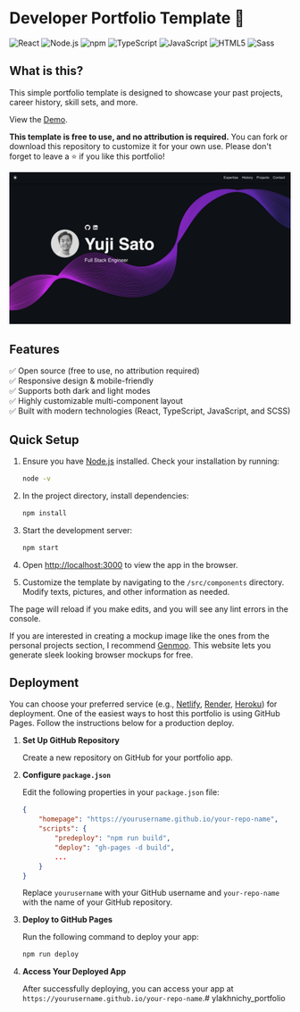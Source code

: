 # Developer Portfolio Template 🚀

![React](https://img.shields.io/badge/React-20232A?style=for-the-badge&logo=react&logoColor=61DAFB) ![Node.js](https://img.shields.io/badge/Node%20js-339933?style=for-the-badge&logo=nodedotjs&logoColor=white) ![npm](https://img.shields.io/badge/npm-CB3837?style=for-the-badge&logo=npm&logoColor=white) ![TypeScript](https://img.shields.io/badge/typescript-%23007ACC.svg?style=for-the-badge&logo=typescript&logoColor=white) ![JavaScript](https://img.shields.io/badge/JavaScript-323330?style=for-the-badge&logo=javascript&logoColor=F7DF1E) ![HTML5](https://img.shields.io/badge/HTML5-E34F26?style=for-the-badge&logo=html5&logoColor=white) ![Sass](https://img.shields.io/badge/Sass-CC6699?style=for-the-badge&logo=sass&logoColor=white)

## What is this?

This simple portfolio template is designed to showcase your past projects, career history, skill sets, and more.

View the [Demo](https://yujisatojr.github.io/react-portfolio-template/).

**This template is free to use, and no attribution is required.** You can fork or download this repository to customize it for your own use. Please don't forget to leave a ⭐ if you like this portfolio!

![screenshot](./src/assets//images/screenshot.png)

## Features

✅ Open source (free to use, no attribution required)  
✅ Responsive design & mobile-friendly  
✅ Supports both dark and light modes  
✅ Highly customizable multi-component layout  
✅ Built with modern technologies (React, TypeScript, JavaScript, and SCSS)  

## Quick Setup

1. Ensure you have [Node.js](https://nodejs.org/) installed. Check your installation by running:

    ```bash
    node -v
    ```

2. In the project directory, install dependencies:

    ```bash
    npm install
    ```

3. Start the development server:

    ```bash
    npm start
    ```

4. Open [http://localhost:3000](http://localhost:3000) to view the app in the browser.

5. Customize the template by navigating to the `/src/components` directory. Modify texts, pictures, and other information as needed.

The page will reload if you make edits, and you will see any lint errors in the console.

If you are interested in creating a mockup image like the ones from the personal projects section, I recommend [Genmoo](https://gemoo.com/tools/browser-mockup-generator/). This website lets you generate sleek looking browser mockups for free.

## Deployment

You can choose your preferred service (e.g., [Netlify](https://www.netlify.com/), [Render](https://render.com/), [Heroku](https://www.heroku.com/)) for deployment. One of the easiest ways to host this portfolio is using GitHub Pages. Follow the instructions below for a production deploy.

1. **Set Up GitHub Repository**

    Create a new repository on GitHub for your portfolio app.

2. **Configure `package.json`**

    Edit the following properties in your `package.json` file:

    ```json
    {
        "homepage": "https://yourusername.github.io/your-repo-name",
        "scripts": {
            "predeploy": "npm run build",
            "deploy": "gh-pages -d build",
            ...
        }
    }
    ```

    Replace `yourusername` with your GitHub username and `your-repo-name` with the name of your GitHub repository.

3. **Deploy to GitHub Pages**

    Run the following command to deploy your app:

    ```bash
    npm run deploy
    ```

4. **Access Your Deployed App**

    After successfully deploying, you can access your app at `https://yourusername.github.io/your-repo-name`.# ylakhnichy_portfolio
